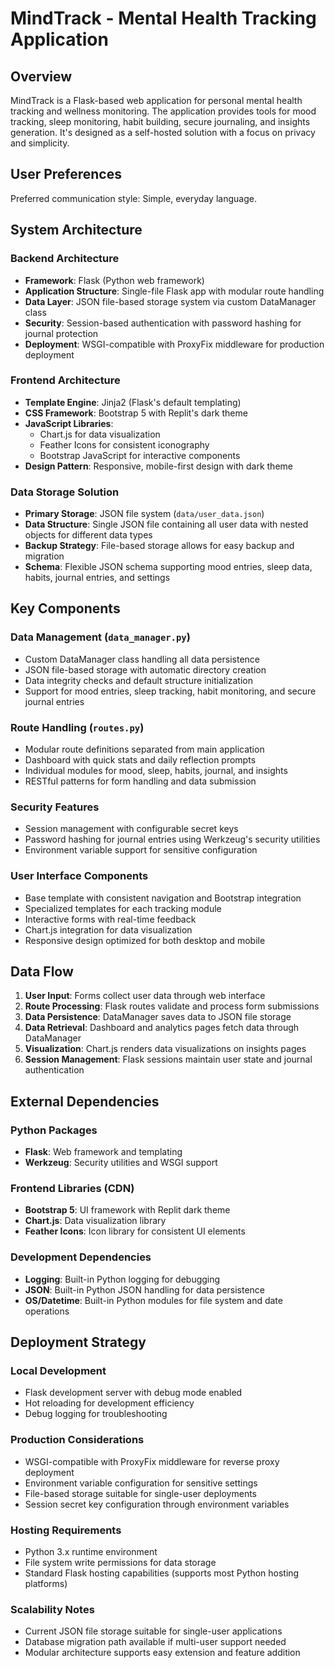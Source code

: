 # MindTrack - Mental Health Tracking Application

## Overview

MindTrack is a Flask-based web application for personal mental health tracking and wellness monitoring. The application provides tools for mood tracking, sleep monitoring, habit building, secure journaling, and insights generation. It's designed as a self-hosted solution with a focus on privacy and simplicity.

## User Preferences

Preferred communication style: Simple, everyday language.

## System Architecture

### Backend Architecture
- **Framework**: Flask (Python web framework)
- **Application Structure**: Single-file Flask app with modular route handling
- **Data Layer**: JSON file-based storage system via custom DataManager class
- **Security**: Session-based authentication with password hashing for journal protection
- **Deployment**: WSGI-compatible with ProxyFix middleware for production deployment

### Frontend Architecture
- **Template Engine**: Jinja2 (Flask's default templating)
- **CSS Framework**: Bootstrap 5 with Replit's dark theme
- **JavaScript Libraries**: 
  - Chart.js for data visualization
  - Feather Icons for consistent iconography
  - Bootstrap JavaScript for interactive components
- **Design Pattern**: Responsive, mobile-first design with dark theme

### Data Storage Solution
- **Primary Storage**: JSON file system (`data/user_data.json`)
- **Data Structure**: Single JSON file containing all user data with nested objects for different data types
- **Backup Strategy**: File-based storage allows for easy backup and migration
- **Schema**: Flexible JSON schema supporting mood entries, sleep data, habits, journal entries, and settings

## Key Components

### Data Management (`data_manager.py`)
- Custom DataManager class handling all data persistence
- JSON file-based storage with automatic directory creation
- Data integrity checks and default structure initialization
- Support for mood entries, sleep tracking, habit monitoring, and secure journal entries

### Route Handling (`routes.py`)
- Modular route definitions separated from main application
- Dashboard with quick stats and daily reflection prompts
- Individual modules for mood, sleep, habits, journal, and insights
- RESTful patterns for form handling and data submission

### Security Features
- Session management with configurable secret keys
- Password hashing for journal entries using Werkzeug's security utilities
- Environment variable support for sensitive configuration

### User Interface Components
- Base template with consistent navigation and Bootstrap integration
- Specialized templates for each tracking module
- Interactive forms with real-time feedback
- Chart.js integration for data visualization
- Responsive design optimized for both desktop and mobile

## Data Flow

1. **User Input**: Forms collect user data through web interface
2. **Route Processing**: Flask routes validate and process form submissions
3. **Data Persistence**: DataManager saves data to JSON file storage
4. **Data Retrieval**: Dashboard and analytics pages fetch data through DataManager
5. **Visualization**: Chart.js renders data visualizations on insights pages
6. **Session Management**: Flask sessions maintain user state and journal authentication

## External Dependencies

### Python Packages
- **Flask**: Web framework and templating
- **Werkzeug**: Security utilities and WSGI support

### Frontend Libraries (CDN)
- **Bootstrap 5**: UI framework with Replit dark theme
- **Chart.js**: Data visualization library
- **Feather Icons**: Icon library for consistent UI elements

### Development Dependencies
- **Logging**: Built-in Python logging for debugging
- **JSON**: Built-in Python JSON handling for data persistence
- **OS/Datetime**: Built-in Python modules for file system and date operations

## Deployment Strategy

### Local Development
- Flask development server with debug mode enabled
- Hot reloading for development efficiency
- Debug logging for troubleshooting

### Production Considerations
- WSGI-compatible with ProxyFix middleware for reverse proxy deployment
- Environment variable configuration for sensitive settings
- File-based storage suitable for single-user deployments
- Session secret key configuration through environment variables

### Hosting Requirements
- Python 3.x runtime environment
- File system write permissions for data storage
- Standard Flask hosting capabilities (supports most Python hosting platforms)

### Scalability Notes
- Current JSON file storage suitable for single-user applications
- Database migration path available if multi-user support needed
- Modular architecture supports easy extension and feature addition